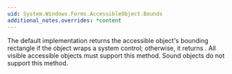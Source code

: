 ```yaml
---
uid: System.Windows.Forms.AccessibleObject.Bounds
additional_notes.overrides: *content
---
```


<p>The default implementation returns the accessible object's bounding rectangle if the object wraps a system control; otherwise, it returns <xref href="System.Drawing.Rectangle.Empty"></xref>. All visible accessible objects must support this method. Sound objects do not support this method.</p>


